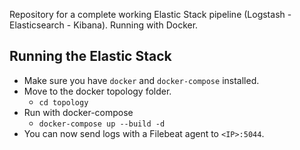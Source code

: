 Repository for a complete working Elastic Stack pipeline (Logstash - Elasticsearch - Kibana). Running with Docker.

## Running the Elastic Stack

- Make sure you have `docker` and `docker-compose` installed.
- Move to the docker topology folder.
    - `cd topology`
- Run with docker-compose
    - `docker-compose up --build -d`
- You can now send logs with a Filebeat agent to `<IP>:5044`.
